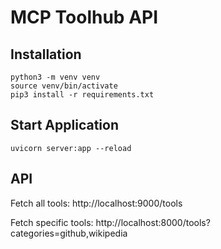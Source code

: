 # MCP Toolhub API

## Installation

```
python3 -m venv venv
source venv/bin/activate
pip3 install -r requirements.txt
```

## Start Application
```
uvicorn server:app --reload
```

## API
Fetch all tools: http://localhost:9000/tools

Fetch specific tools: http://localhost:8000/tools?categories=github,wikipedia